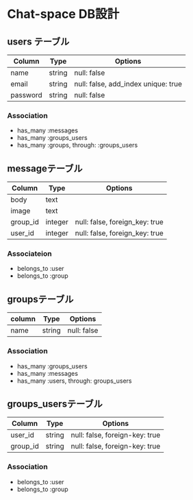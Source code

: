 # Chat-space DB設計


## users テーブル
|Column|Type|Options|
|------|----|-------|
|name|string|null: false|
|email|string|null: false, add_index  unique: true|
|password|string|null: false|

### Association
- has_many :messages
- has_many :groups_users
- has_many  :groups,  through:  :groups_users


## messageテーブル
|Column|Type|Options|
|------|----|-------|
|body|text||
|image|text||
|group_id|integer|null: false, foreign_key: true|
|user_id|integer|null: false, foreign_key: true|

### Associateion
- belongs_to :user
- belongs_to :group


## groupsテーブル
|column|Type|Options|
|------|----|------|
|name|string|null: false|

### Association
- has_many :groups_users
- has_many :messages
- has_many :users,  through:  groups_users


## groups_usersテーブル
|Column|Type|Options|
|------|----|-------|
|user_id|string|null: false, foreign-key: true|
|group_id|string|null: false, foreign-key: true|

### Association
- belongs_to :user
- belongs_to :group